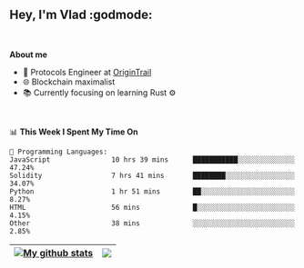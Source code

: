 ## Hey, I'm Vlad :godmode:

<br/>

**About me**
- 💼 Protocols Engineer at [OriginTrail](https://github.com/OriginTrail)
- 🌐 Blockchain maximalist
- 📚 Currently focusing on learning Rust :gear:

<br/>

<!--START_SECTION:waka-->
📊 **This Week I Spent My Time On** 

```text
💬 Programming Languages: 
JavaScript               10 hrs 39 mins      ███████████░░░░░░░░░░░░░░   47.24% 
Solidity                 7 hrs 41 mins       ████████░░░░░░░░░░░░░░░░░   34.07% 
Python                   1 hr 51 mins        ██░░░░░░░░░░░░░░░░░░░░░░░   8.27% 
HTML                     56 mins             █░░░░░░░░░░░░░░░░░░░░░░░░   4.15% 
Other                    38 mins             ░░░░░░░░░░░░░░░░░░░░░░░░░   2.85%

```


<!--END_SECTION:waka-->


| <a href="https://github.com/anuraghazra/github-readme-stats"><img align="center" src="https://github-readme-stats.vercel.app/api?username=u-hubar&show_icons=true&include_all_commits=true&theme=dark&hide_border=true" alt="My github stats" /></a> | <a href="https://github.com/anuraghazra/github-readme-stats"><img align="center" src="https://github-readme-stats.vercel.app/api/top-langs/?username=u-hubar&layout=compact&theme=dark&hide_border=true" /></a> |
| ------------- | ------------- |
